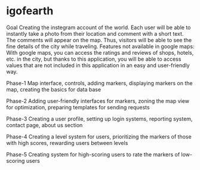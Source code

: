 # igofearth

Goal
   Creating the instegram account of the world. Each user will be able to instantly take a photo from their location and comment with a short text.
The comments will appear on the map. Thus, visitors will be able to see the fine details of the city while traveling.
  Features not available in google maps:
With google maps, you can access the ratings and reviews of shops, hotels, etc. in the city, but thanks to this application, you will be able to access values that are not included in this application in an easy and user-friendly way.

Phase-1
   Map interface,
   controls,
   adding markers,
   displaying markers on the map,
   creating the basics for data base

Phase-2
  Adding user-friendly interfaces for markers,
  zoning the map view for optimization,
  preparing templates for sending requests

Phase-3
  Creating a user profile,
  setting up login systems,
  reporting system,
  contact page, 
  about us section

Phase-4
  Creating a level system for users, 
  prioritizing the markers of those with high scores, 
  rewarding users between levels

Phase-5
  Creating system for high-scoring users to rate the markers of low-scoring users
